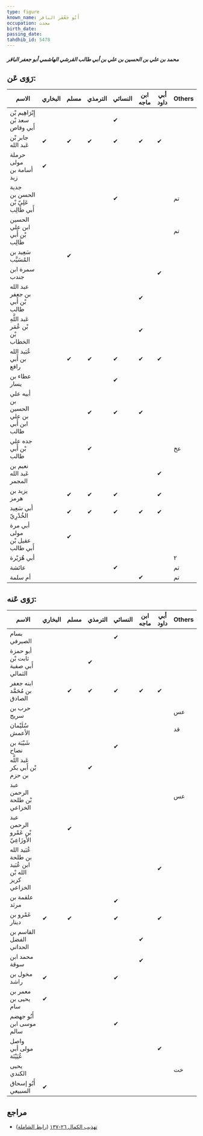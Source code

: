 ```yaml
---
type: figure
known_name: أَبُو جَعْفَر الباقر
occupation: محدث
birth_date:
passing_date:
tahdhib_id: 5478
---
```

##### محمد بن علي بن الحسين بن علي بن أبي طالب القرشي الهاشمي أبو جعفر الباقر

## رَوَى عَن:
| الاسم                                   | البخاري | مسلم | الترمذي | النسائي | ابن ماجه | أبي داود | Others |
| --------------------------------------- | ------- | ---- | ------- | ------- | -------- | -------- | ------ |
| إِبْرَاهِيم بْن سعد بْن أَبي وقاص       |         |      |         | ✔       |          |          |        |
| جابر بْن عَبد الله                      | ✔       | ✔    | ✔       | ✔       | ✔        | ✔        |        |
| حرملة مولى أسامة بن زيد                 | ✔       |      |         |         |          |          |        |
| جدية الحسن بن عَلِيّ بْن أَبي طَالِب    |         |      |         | ✔       |          |          | تم     |
| الحسين ابن علي بْن أَبي طَالِب          |         |      |         |         |          |          | تم     |
| سَعِيد بن المُسَيَّب                    |         | ✔    |         |         |          |          |        |
| سمرة ابن جندب                           |         |      |         |         |          | ✔        |        |
| عبد الله بن جعفر بْن أَبي طالب          |         |      |         |         | ✔        |          |        |
| عَبد اللَّهِ بْن عُمَر بْن الخطاب       |         |      |         |         | ✔        |          |        |
| عُبَيد الله بن أَبي رافع                |         | ✔    | ✔       | ✔       | ✔        | ✔        |        |
| عطاء بن يسار                            |         |      |         | ✔       |          |          |        |
| أبيه علي بن الحسين بن علي ابن أَبي طالب |         |      | ✔       | ✔       | ✔        |          |        |
| جده علي بْن أَبي طالب                   |         |      | ✔       |         |          |          | عخ     |
| نعيم بن عَبد الله المجمر                |         |      |         |         |          | ✔        |        |
| يزيد بن هرمز                            |         | ✔    | ✔       | ✔       |          | ✔        |        |
| أبي سَعِيد الخُدْرِيّ                   |         | ✔    | ✔       | ✔       | ✔        | ✔        |        |
| أبي مرة مولى عقيل بْن أَبي طالب         |         | ✔    |         |         |          |          |        |
| أبي هُرَيْرة                            |         |      |         |         |          |          | ٢      |
| عائشة                                   |         |      |         | ✔       |          |          | تم     |
| أم سلمة                                 |         |      |         |         | ✔        |          | تم     |
## رَوَى عَنه:
| الاسم                                                | البخاري | مسلم | الترمذي | النسائي | ابن ماجه | أبي داود | Others |
| ---------------------------------------------------- | ------- | ---- | ------- | ------- | -------- | -------- | ------ |
| بسام الصيرفي                                         |         |      |         | ✔       |          |          |        |
| أبو حمزة ثابت بْن أَبي صفية الثمالي                  |         |      | ✔       |         |          |          |        |
| ابنه جعفر بن مُحَمَّد الصادق                         |         | ✔    | ✔       | ✔       | ✔        | ✔        |        |
| حرب بن سريج                                          |         |      |         |         |          |          | عس     |
| سُلَيْمان الأعمش                                     |         |      |         |         |          |          | قد     |
| شَيْبَة بن نصاح                                      |         |      |         | ✔       |          |          |        |
| عَبد اللَّه بْن أَبي بكر بن حزم                      |         |      | ✔       |         |          |          |        |
| عبد الرحمن بْن طلحة الخزاعي                          |         |      |         |         |          |          | عس     |
| عبد الرحمن بْن عَمْرو الأَوزَاعِيّ                   |         | ✔    |         |         |          |          |        |
| عُبَيد الله بن طلحة ابن عُبَيد الله بْن كريز الخزاعي |         |      |         |         |          | ✔        |        |
| علقمة بن مرثد                                        |         |      |         | ✔       |          |          |        |
| عَمْرو بن دينار                                      | ✔       | ✔    |         | ✔       |          | ✔        |        |
| القاسم بن الفضل الحداني                              |         |      |         |         | ✔        |          |        |
| محمد ابن سوقة                                        |         |      |         |         | ✔        |          |        |
| مخول بن راشد                                         | ✔       |      |         | ✔       |          |          |        |
| معمر بن يحيى بن سام                                  | ✔       |      |         |         |          |          |        |
| أَبُو جهضم موسى ابن سالم                             |         |      |         | ✔       |          |          |        |
| واصل مولى أبي عُيَيْنَة                              |         |      |         |         |          | ✔        |        |
| يحيى الكندي                                          |         |      |         |         |          |          | خت     |
| أَبُو إسحاق السبيعي                                  | ✔       |      |         |         |          |          |        |
## مراجع
- [تهذيب الكمال ٢٦-١٣٧](obsidian://open?vault=Tahdhib-al-Kamal&file=Figures/٥٤٧٨-محمد%20بن%20علي%20بن%20الحسين%20بن%20علي%20بن%20أبي%20طالب%20القرشي%20الهاشمي%20أبو%20جعفر%20الباقر) ([رابط الشاملة](https://shamela.ws/book/3722/13885))